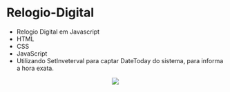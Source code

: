 # Relogio-Digital
- Relogio Digital em Javascript
- HTML
- CSS
- JavaScript
-  Utilizando SetInveterval para captar DateToday do sistema, para informa a hora exata.
<div align="center">
<img src="https://user-images.githubusercontent.com/118133517/209187785-ea699bf4-3f70-4560-a33e-b70c3d7d5384.png"/>
</div>
